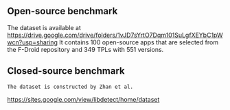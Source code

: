 ## Open-source benchmark
  The dataset is available at
https://drive.google.com/drive/folders/1vJD7sYrtO7Dqm101SuLgfXEYbC1pWwcn?usp=sharing
It contains 100 open-source apps that are selected from the F-Droid repository and 349 TPLs with 551 versions.

## Closed-source benchmark
	The dataset is constructed by Zhan et al.
https://sites.google.com/view/libdetect/home/dataset 
